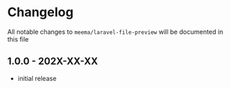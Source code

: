 # Changelog

All notable changes to `meema/laravel-file-preview` will be documented in this file

## 1.0.0 - 202X-XX-XX

- initial release
